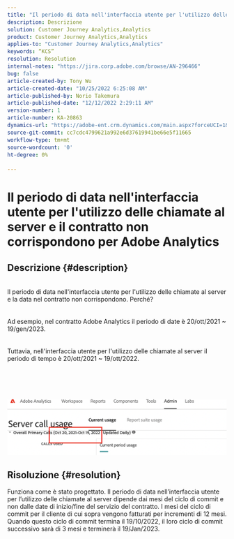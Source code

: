 ```yaml
---
title: "Il periodo di data nell'interfaccia utente per l'utilizzo delle chiamate al server e il contratto non corrispondono per Adobe Analytics"
description: Descrizione
solution: Customer Journey Analytics,Analytics
product: Customer Journey Analytics,Analytics
applies-to: "Customer Journey Analytics,Analytics"
keywords: “KCS”
resolution: Resolution
internal-notes: "https://jira.corp.adobe.com/browse/AN-296466"
bug: false
article-created-by: Tony Wu
article-created-date: "10/25/2022 6:25:08 AM"
article-published-by: Norio Takemura
article-published-date: "12/12/2022 2:29:11 AM"
version-number: 1
article-number: KA-20863
dynamics-url: "https://adobe-ent.crm.dynamics.com/main.aspx?forceUCI=1&pagetype=entityrecord&etn=knowledgearticle&id=578a78bc-2d54-ed11-bba2-6045bd006b4b"
source-git-commit: cc7cdc4799621a992e6d37619941be66e5f11665
workflow-type: tm+mt
source-wordcount: '0'
ht-degree: 0%

---
```


# Il periodo di data nell&#39;interfaccia utente per l&#39;utilizzo delle chiamate al server e il contratto non corrispondono per Adobe Analytics

## Descrizione {#description}

<br>Il periodo di data nell&#39;interfaccia utente per l&#39;utilizzo delle chiamate al server e la data nel contratto non corrispondono. Perché?<br><br>
<br>Ad esempio, nel contratto Adobe Analytics il periodo di date è 20/ott/2021 ~ 19/gen/2023.<br><br>
<br>Tuttavia, nell&#39;interfaccia utente per l&#39;utilizzo delle chiamate al server il periodo di tempo è 20/ott/2021 ~ 19/ott/2022.<br><br> <br><br> <br><br>![](assets/___1c772bee-2e54-ed11-bba2-6045bd006b4b___.png)<br>

## Risoluzione {#resolution}


Funziona come è stato progettato.
Il periodo di data nell’interfaccia utente per l’utilizzo delle chiamate al server dipende dai mesi del ciclo di commit e non dalle date di inizio/fine del servizio del contratto.
I mesi del ciclo di commit per il cliente di cui sopra vengono fatturati per incrementi di 12 mesi.
Quando questo ciclo di commit termina il 19/10/2022, il loro ciclo di commit successivo sarà di 3 mesi e terminerà il 19/Jan/2023.
